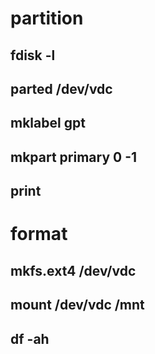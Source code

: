 # partition
## fdisk -l

## parted /dev/vdc

## mklabel gpt

## mkpart primary 0 -1

## print

# format
## mkfs.ext4 /dev/vdc

## mount /dev/vdc /mnt

## df -ah

